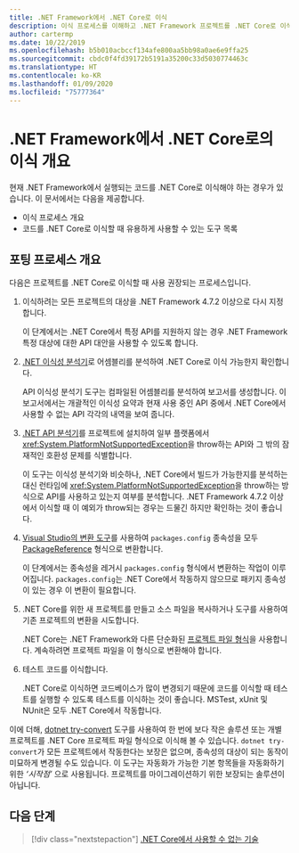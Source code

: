 ```yaml
---
title: .NET Framework에서 .NET Core로 이식
description: 이식 프로세스를 이해하고 .NET Framework 프로젝트를 .NET Core로 이식할 때 유용한 도구에 관해 알아보세요.
author: cartermp
ms.date: 10/22/2019
ms.openlocfilehash: b5b010acbccf134afe800aa5bb98a0ae6e9ffa25
ms.sourcegitcommit: cbdc0f4fd39172b5191a35200c33d5030774463c
ms.translationtype: HT
ms.contentlocale: ko-KR
ms.lasthandoff: 01/09/2020
ms.locfileid: "75777364"
---
```

# <a name="overview-of-porting-from-net-framework-to-net-core"></a>.NET Framework에서 .NET Core로의 이식 개요

현재 .NET Framework에서 실행되는 코드를 .NET Core로 이식해야 하는 경우가 있습니다. 이 문서에서는 다음을 제공합니다.

* 이식 프로세스 개요
* 코드를 .NET Core로 이식할 때 유용하게 사용할 수 있는 도구 목록

## <a name="overview-of-the-porting-process"></a>포팅 프로세스 개요

다음은 프로젝트를 .NET Core로 이식할 때 사용 권장되는 프로세스입니다.

1. 이식하려는 모든 프로젝트의 대상을 .NET Framework 4.7.2 이상으로 다시 지정합니다.

   이 단계에서는 .NET Core에서 특정 API를 지원하지 않는 경우 .NET Framework 특정 대상에 대한 API 대안을 사용할 수 있도록 합니다.

2. [.NET 이식성 분석기](../../standard/analyzers/portability-analyzer.md)로 어셈블리를 분석하여 .NET Core로 이식 가능한지 확인합니다.

   API 이식성 분석기 도구는 컴파일된 어셈블리를 분석하여 보고서를 생성합니다. 이 보고서에서는 개괄적인 이식성 요약과 현재 사용 중인 API 중에서 .NET Core에서 사용할 수 없는 API 각각의 내역을 보여 줍니다.

3. [.NET API 분석기](../../standard/analyzers/api-analyzer.md)를 프로젝트에 설치하여 일부 플랫폼에서 <xref:System.PlatformNotSupportedException>을 throw하는 API와 그 밖의 잠재적인 호환성 문제를 식별합니다.

   이 도구는 이식성 분석기와 비슷하나, .NET Core에서 빌드가 가능한지를 분석하는 대신 런타임에 <xref:System.PlatformNotSupportedException>을 throw하는 방식으로 API를 사용하고 있는지 여부를 분석합니다. .NET Framework 4.7.2 이상에서 이식할 때 이 예외가 throw되는 경우는 드물긴 하지만 확인하는 것이 좋습니다.

4. [Visual Studio의 변환 도구](/nuget/consume-packages/migrate-packages-config-to-package-reference)를 사용하여 `packages.config` 종속성을 모두 [PackageReference](/nuget/consume-packages/package-references-in-project-files) 형식으로 변환합니다.

   이 단계에서는 종속성을 레거시 `packages.config` 형식에서 변환하는 작업이 이루어집니다. `packages.config`는 .NET Core에서 작동하지 않으므로 패키지 종속성이 있는 경우 이 변환이 필요합니다.

5. .NET Core를 위한 새 프로젝트를 만들고 소스 파일을 복사하거나 도구를 사용하여 기존 프로젝트의 변환을 시도합니다.

   .NET Core는 .NET Framework와 다른 단순화된 [프로젝트 파일 형식](../tools/csproj.md)을 사용합니다. 계속하려면 프로젝트 파일을 이 형식으로 변환해야 합니다.

6. 테스트 코드를 이식합니다.

   .NET Core로 이식하면 코드베이스가 많이 변경되기 때문에 코드를 이식할 때 테스트를 실행할 수 있도록 테스트를 이식하는 것이 좋습니다. MSTest, xUnit 및 NUnit은 모두 .NET Core에서 작동합니다.

이에 더해, [dotnet try-convert](https://github.com/dotnet/try-convert) 도구를 사용하여 한 번에 보다 작은 솔루션 또는 개별 프로젝트를 .NET Core 프로젝트 파일 형식으로 이식해 볼 수 있습니다. `dotnet try-convert`가 모든 프로젝트에서 작동한다는 보장은 없으며, 종속성의 대상이 되는 동작이 미묘하게 변경될 수도 있습니다. 이 도구는 자동화가 가능한 기본 항목들을 자동화하기 위한 _‘시작점’_ 으로 사용됩니다. 프로젝트를 마이그레이션하기 위한 보장되는 솔루션이 아닙니다.

## <a name="next-steps"></a>다음 단계

>[!div class="nextstepaction"]
>[.NET Core에서 사용할 수 없는 기술](net-framework-tech-unavailable.md)
